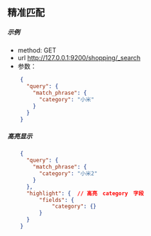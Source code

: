 ## 精准匹配
##### 示例
- method: GET
- url http://127.0.0.1:9200/shopping/_search
- 参数：
```json
    {
      "query": {
        "match_phrase": {
          "category": "小米"
        }
      }
    }
```
##### 高亮显示
```json
    {
      "query": {
        "match_phrase": {
          "category": "小米2"
        }
      },
      "highlight": {  // 高亮　category　字段
          "fields": {
              "category": {}
          }
      }
    }
```